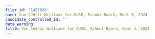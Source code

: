 ```yaml
---
filer_id: '1427826'
name: Van Cedric Williams for OUSD, School Board, Seat 3, 2024
candidate_controlled_id: ''
data_warning: 
title: Van Cedric Williams for OUSD, School Board, Seat 3, 2024
---
```

